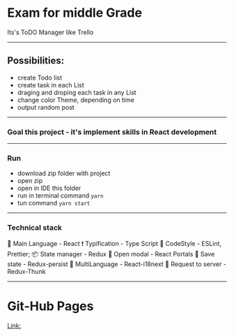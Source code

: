 # Exam for middle Grade

Its's ToDO Manager like Trello

---

## Possibilities:

- create Todo list
- create task in each List
- draging and droping each task in any List
- change color Theme, depending on time
- output random post

---

### Goal this project - it's implement skills in React development

---

### Run

- download zip folder with project
- open zip
- open in IDE this folder
- run in terminal command `yarn`
- tun command `yarn start`

---

### Technical stack

:cherry_blossom: Main Language - React
:exclamation: Typification - Type Script
:gun: CodeStyle - ESLint, Prettier;
:package: State manager - Redux
:ghost: Open modal - React Portals
:dvd: Save state - Redux-persist
:dolls: MultiLanguage - React-i18next
:satellite: Request to server - Redux-Thunk

---

# Git-Hub Pages

[Link:](https://dima-kelasev.github.io/exam-Akvelon/)
